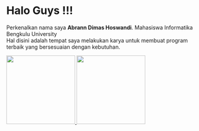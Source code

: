 # Halo Guys !!!
Perkenalkan nama saya **Abrann Dimas Hoswandi**.
Mahasiswa Informatika Bengkulu University<br>
Hal disini adalah tempat saya melakukan karya untuk membuat program terbaik yang bersesuaian dengan kebutuhan.<br>
<p align="left">
<a href="https://github.com/abramdh">
  <img height="180em" src="https://github-readme-stats-eight-theta.vercel.app/api?username=penuliscode&show_icons=true&theme=algolia&include_all_commits=true&count_private=true"/>
  <img height="180em" src="https://github-readme-stats-eight-theta.vercel.app/api/top-langs/?username=penuliscode&layout=compact&theme=algolia"/>
</a>
</p>

